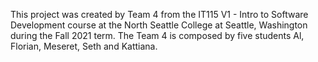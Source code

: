This project was created by Team 4 from the IT115 V1 - Intro to Software Development course at the North Seattle College at Seattle, Washington during the Fall 2021 term. The Team 4 is composed by five students Al, Florian, Meseret, Seth and Kattiana.
